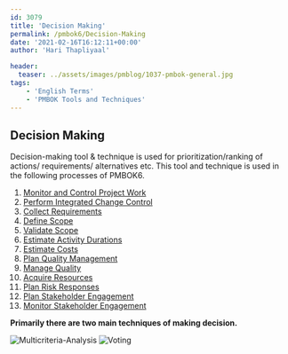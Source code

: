 ```yaml
---
id: 3079   
title: 'Decision Making'
permalink: /pmbok6/Decision-Making
date: '2021-02-16T16:12:11+00:00'
author: 'Hari Thapliyaal'

header:
  teaser: ../assets/images/pmblog/1037-pmbok-general.jpg
tags:
    - 'English Terms'
    - 'PMBOK Tools and Techniques'
---
```


## Decision Making

Decision-making tool &amp; technique is used for prioritization/ranking of actions/ requirements/ alternatives etc. This tool and technique is used in the following processes of PMBOK6.

1. [Monitor and Control Project Work](/pmbok6/monitor-and-control-project-work)
2. [Perform Integrated Change Control](/pmbok6/perform-integrated-change-control)
3. [Collect Requirements](/pmbok6/collect-requirements)
4. [Define Scope](/pmbok6/define-scope)
5. [Validate Scope](/pmbok6/validate-scope)
6. [Estimate Activity Durations](/pmbok6/estimate-activity-durations)
7. [Estimate Costs](/pmbok6/estimate-costs)
8. [Plan Quality Management](/pmbok6/plan-quality-management)
9. [Manage Quality](/pmbok6/manage-quality)
10. [Acquire Resources](/pmbok6/acquire-resources)
11. [Plan Risk Responses](/pmbok6/plan-risk-responses)
12. [Plan Stakeholder Engagement](/pmbok6/plan-stakeholder-engagement)
13. [Monitor Stakeholder Engagement](/pmbok6/monitor-stakeholder-engagement)

**Primarily there are two main techniques of making decision.**

![Multicriteria-Analysis](/pmbok6/Multicriteria-Analysis)
![Voting](/pmbok6/voting)

